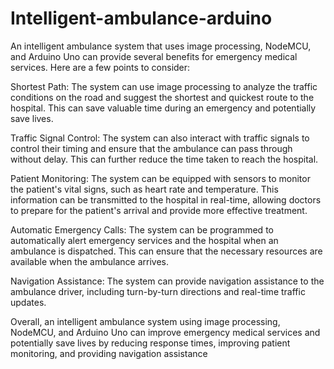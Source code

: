 # Intelligent-ambulance-arduino

An intelligent ambulance system that uses image processing, NodeMCU, and Arduino Uno can provide several benefits for emergency medical services. Here are a few points to consider:

Shortest Path: The system can use image processing to analyze the traffic conditions on the road and suggest the shortest and quickest route to the hospital. This can save valuable time during an emergency and potentially save lives.

Traffic Signal Control: The system can also interact with traffic signals to control their timing and ensure that the ambulance can pass through without delay. This can further reduce the time taken to reach the hospital.

Patient Monitoring: The system can be equipped with sensors to monitor the patient's vital signs, such as heart rate and temperature. This information can be transmitted to the hospital in real-time, allowing doctors to prepare for the patient's arrival and provide more effective treatment.

Automatic Emergency Calls: The system can be programmed to automatically alert emergency services and the hospital when an ambulance is dispatched. This can ensure that the necessary resources are available when the ambulance arrives.

Navigation Assistance: The system can provide navigation assistance to the ambulance driver, including turn-by-turn directions and real-time traffic updates.

Overall, an intelligent ambulance system using image processing, NodeMCU, and Arduino Uno can improve emergency medical services and potentially save lives by reducing response times, improving patient monitoring, and providing navigation assistance
